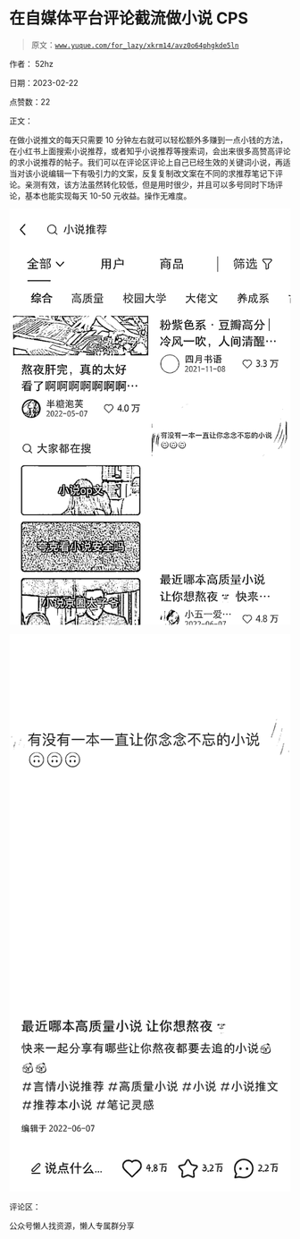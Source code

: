 # 在自媒体平台评论截流做小说 CPS

> 原文：[`www.yuque.com/for_lazy/xkrm14/avz0o64phgkde5ln`](https://www.yuque.com/for_lazy/xkrm14/avz0o64phgkde5ln)



作者： 52hz



日期：2023-02-22



点赞数：22



正文：



在做小说推文的每天只需要 10 分钟左右就可以轻松额外多赚到一点小钱的方法，在小红书上面搜索小说推荐，或者知乎小说推荐等搜索词，会出来很多高赞高评论的求小说推荐的帖子。我们可以在评论区评论上自己已经生效的关键词小说，再适当对该小说编辑一下有吸引力的文案，反复复制改文案在不同的求推荐笔记下评论。亲测有效，该方法虽然转化较低，但是用时很少，并且可以多号同时下场评论，基本也能实现每天 10-50 元收益。操作无难度。



![](img/9be9bfe7af8a3e507df26f65162013e9.png)  

![](img/279536a4f624ac4c5866753001916ffd.png)



评论区：



公众号懒人找资源，懒人专属群分享

